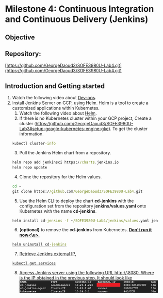 # Milestone 4: Continuous Integration and Continuous Delivery (Jenkins)
## Objective
## Repository: 
[https://github.com/GeorgeDaoud3/SOFE3980U-Lab4.git](https://github.com/GeorgeDaoud3/SOFE3980U-Lab4.git) 

## Introduction and Getting started
1. Watch the following video about [Dev-ops](https://www.youtube.com/watch?v=LFDrDnKPOTg).
2. Install Jenkins Server on GCP, using Helm. Helm is a tool to create a customized applications within Kubernetes.
   1. Watch the following video about [Helm](https://www.youtube.com/watch?v=fy8SHvNZGeE).
   2. If there is no Kubernetes cluster within your GCP project, Create a cluster (https://github.com/GeorgeDaoud3/SOFE3980U-Lab3#setup-google-kubernetes-engine-gke). To get the cluster information.
	 ```cmd
   kubectl cluster-info
   ```
   3. Pull the Jenkins Helm chart from a repository.
	 ```cmd
   helm repo add jenkinsci https://charts.jenkins.io
   helm repo update
   ```
   4. Clone the repository for the Helm values.
	 ```cmd
   cd ~
   git clone https://github.com/GeorgeDaoud3/SOFE3980U-Lab4.git
   ```
   5. Use the Helm CLI to deploy the chart **cd-jenkins** with the configuration set from the repository **jenkins/values.yaml** onto Kubernetes with the name **cd-jenkins**.
   ```cmd
   helm install cd-jenkins -f ~/SOFE3980U-Lab4/jenkins/values.yaml jenkinsci/jenkins --wait
   ```
   6. **(optional)** to remove the **cd-jenkins** from Kubernetes. **<u>Don’t run it now<\u>**.
   ```cmd
   helm uninstall cd-jenkins
   ```
   7. Retrieve Jenkins external IP,
   ```cmd
   kubectl get services
   ```
   8. Access Jenkins server using the following URL http://<jenkinsIP>:8080. Where <jenkinsIP> is the IP obtained in the previous step. It should look like
      ![sq4_1](figures/sq4_1.jpg)
